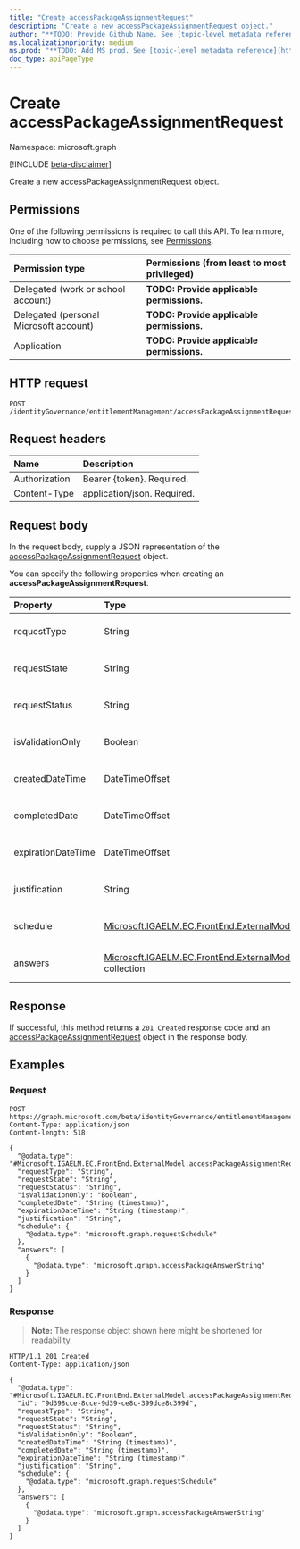 ```yaml
---
title: "Create accessPackageAssignmentRequest"
description: "Create a new accessPackageAssignmentRequest object."
author: "**TODO: Provide Github Name. See [topic-level metadata reference](https://msgo.azurewebsites.net/add/document/guidelines/metadata.html#topic-level-metadata)**"
ms.localizationpriority: medium
ms.prod: "**TODO: Add MS prod. See [topic-level metadata reference](https://msgo.azurewebsites.net/add/document/guidelines/metadata.html#topic-level-metadata)**"
doc_type: apiPageType
---
```


# Create accessPackageAssignmentRequest
Namespace: microsoft.graph

[!INCLUDE [beta-disclaimer](../../includes/beta-disclaimer.md)]

Create a new accessPackageAssignmentRequest object.

## Permissions
One of the following permissions is required to call this API. To learn more, including how to choose permissions, see [Permissions](/graph/permissions-reference).

|Permission type|Permissions (from least to most privileged)|
|:---|:---|
|Delegated (work or school account)|**TODO: Provide applicable permissions.**|
|Delegated (personal Microsoft account)|**TODO: Provide applicable permissions.**|
|Application|**TODO: Provide applicable permissions.**|

## HTTP request

<!-- {
  "blockType": "ignored"
}
-->
``` http
POST /identityGovernance/entitlementManagement/accessPackageAssignmentRequests
```

## Request headers
|Name|Description|
|:---|:---|
|Authorization|Bearer {token}. Required.|
|Content-Type|application/json. Required.|

## Request body
In the request body, supply a JSON representation of the [accessPackageAssignmentRequest](../resources/accesspackageassignmentrequest.md) object.

You can specify the following properties when creating an **accessPackageAssignmentRequest**.

|Property|Type|Description|
|:---|:---|:---|
|requestType|String|**TODO: Add Description** Optional.|
|requestState|String|**TODO: Add Description** Optional.|
|requestStatus|String|**TODO: Add Description** Optional.|
|isValidationOnly|Boolean|**TODO: Add Description** Optional.|
|createdDateTime|DateTimeOffset|**TODO: Add Description** Optional.|
|completedDate|DateTimeOffset|**TODO: Add Description** Optional.|
|expirationDateTime|DateTimeOffset|**TODO: Add Description** Optional.|
|justification|String|**TODO: Add Description** Optional.|
|schedule|[Microsoft.IGAELM.EC.FrontEnd.ExternalModel.requestSchedule](../resources/requestschedule.md)|**TODO: Add Description** Optional.|
|answers|[Microsoft.IGAELM.EC.FrontEnd.ExternalModel.accessPackageAnswer](../resources/accesspackageanswer.md) collection|**TODO: Add Description** Optional.|



## Response

If successful, this method returns a `201 Created` response code and an [accessPackageAssignmentRequest](../resources/accesspackageassignmentrequest.md) object in the response body.

## Examples

### Request
<!-- {
  "blockType": "request",
  "name": "create_accesspackageassignmentrequest_from_"
}
-->
``` http
POST https://graph.microsoft.com/beta/identityGovernance/entitlementManagement/accessPackageAssignmentRequests
Content-Type: application/json
Content-length: 518

{
  "@odata.type": "#Microsoft.IGAELM.EC.FrontEnd.ExternalModel.accessPackageAssignmentRequest",
  "requestType": "String",
  "requestState": "String",
  "requestStatus": "String",
  "isValidationOnly": "Boolean",
  "completedDate": "String (timestamp)",
  "expirationDateTime": "String (timestamp)",
  "justification": "String",
  "schedule": {
    "@odata.type": "microsoft.graph.requestSchedule"
  },
  "answers": [
    {
      "@odata.type": "microsoft.graph.accessPackageAnswerString"
    }
  ]
}
```


### Response
>**Note:** The response object shown here might be shortened for readability.
<!-- {
  "blockType": "response",
  "truncated": true,
  "@odata.type": "Microsoft.IGAELM.EC.FrontEnd.ExternalModel.accessPackageAssignmentRequest"
}
-->
``` http
HTTP/1.1 201 Created
Content-Type: application/json

{
  "@odata.type": "#Microsoft.IGAELM.EC.FrontEnd.ExternalModel.accessPackageAssignmentRequest",
  "id": "9d398cce-8cce-9d39-ce8c-399dce8c399d",
  "requestType": "String",
  "requestState": "String",
  "requestStatus": "String",
  "isValidationOnly": "Boolean",
  "createdDateTime": "String (timestamp)",
  "completedDate": "String (timestamp)",
  "expirationDateTime": "String (timestamp)",
  "justification": "String",
  "schedule": {
    "@odata.type": "microsoft.graph.requestSchedule"
  },
  "answers": [
    {
      "@odata.type": "microsoft.graph.accessPackageAnswerString"
    }
  ]
}
```

